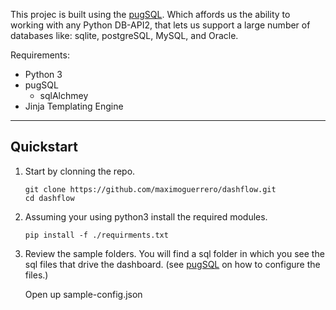 This projec is built using the [pugSQL](https://pugsql.org/). Which affords us the ability to working with any Python DB-API2, that lets us support a large number of databases  like:  sqlite, postgreSQL, MySQL, and Oracle.

Requirements:
    
- Python 3
- pugSQL
  - sqlAlchmey 
- Jinja Templating Engine
  

---
## Quickstart

1) Start by clonning the repo.
    ```
    git clone https://github.com/maximoguerrero/dashflow.git
    cd dashflow
    ```

2) Assuming your using python3 install the required modules.
    ```
    pip install -f ./requirments.txt
    ```

3) Review the sample folders. You will find a sql folder in which you see the sql files that drive the dashboard. (see [pugSQL](https://pugsql.org) on how to configure the files.)

    Open up sample-config.json 